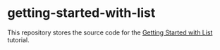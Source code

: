 # getting-started-with-list

This repository stores the source code for the [Getting Started with List](https://js.devexpress.com/Documentation/Guide/UI_Components/List/Getting_Started_with_List/) tutorial.
